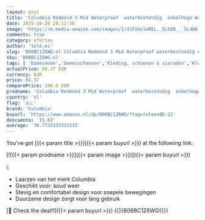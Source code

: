 ```yaml
---
layout: post
title: 'Columbia Redmond 3 Mid Waterproof  waterbestendig  enkelhoge Wandelschoenen voor Dames  Grijs  Steam/Red Coral   39.5 EU'
date: 2025-10-28 20:12:36
image: 'https://m.media-amazon.com/images/I/41FVUslwREL._SL500_._SL400_.jpg'
comments: true
category: ofertas
author: 'tole.es'
slug: 'B08BC1Z6WG-nl Columbia Redmond 3 Mid Waterproof waterbestendig enkelhoge...'
sku: 'B08BC1Z6WG-nl'
tags: [ 'Damesmode','Damesschoenen','Kleding, schoenen & sieraden','Kleding, schoenen en sieraden','Trainings- & outdoorschoenen dames','Trekking- & hikingschoeisel dames','Wandelschoenen dames','columbia','🇳🇱', ]
actualPrice: 84.37 EUR
currency: EUR
price: 84.37
comparePrice: 100.0 EUR
prodname: 'Columbia Redmond 3 Mid Waterproof  waterbestendig  enkelhoge Wandelschoenen voor Dames  Grijs  Steam/Red Coral   39.5 EU'
country: 'nl'
flag: '🇳🇱'
brand: 'Columbia'
buyurl: 'https://www.amazon.nl/dp/B08BC1Z6WG/?tag=tolees0b-21'
descuento: '15.63'
average: '76.7733333333333'
---
```


You've got [{{< param title >}}]({{< param buyurl >}}) at the following link:

[![{{< param prodname >}}]({{< param image >}})]({{< param buyurl >}})

ℹ️:

- Laarzen van het merk Columbia
- Geschikt voor: koud weer
- Stevig en comfortabel design voor soepele bewegingen
- Duurzame design zorgt voor lang gebruik

[🛒 Check the deal!!]({{< param buyurl >}})
{{<world>}}B08BC1Z6WG{{</world>}}
